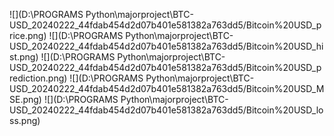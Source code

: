 ![](D:\PROGRAMS Python\majorproject\BTC-USD_20240222_44fdab454d2d07b401e581382a763dd5/Bitcoin%20USD_price.png)
![](D:\PROGRAMS Python\majorproject\BTC-USD_20240222_44fdab454d2d07b401e581382a763dd5/Bitcoin%20USD_hist.png)
![](D:\PROGRAMS Python\majorproject\BTC-USD_20240222_44fdab454d2d07b401e581382a763dd5/Bitcoin%20USD_prediction.png)
![](D:\PROGRAMS Python\majorproject\BTC-USD_20240222_44fdab454d2d07b401e581382a763dd5/Bitcoin%20USD_MSE.png)
![](D:\PROGRAMS Python\majorproject\BTC-USD_20240222_44fdab454d2d07b401e581382a763dd5/Bitcoin%20USD_loss.png)
